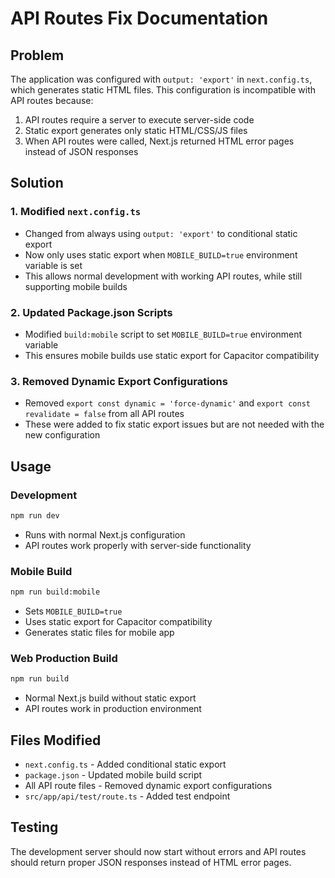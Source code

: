 # API Routes Fix Documentation

## Problem
The application was configured with `output: 'export'` in `next.config.ts`, which generates static HTML files. This configuration is incompatible with API routes because:

1. API routes require a server to execute server-side code
2. Static export generates only static HTML/CSS/JS files
3. When API routes were called, Next.js returned HTML error pages instead of JSON responses

## Solution

### 1. Modified `next.config.ts`
- Changed from always using `output: 'export'` to conditional static export
- Now only uses static export when `MOBILE_BUILD=true` environment variable is set
- This allows normal development with working API routes, while still supporting mobile builds

### 2. Updated Package.json Scripts
- Modified `build:mobile` script to set `MOBILE_BUILD=true` environment variable
- This ensures mobile builds use static export for Capacitor compatibility

### 3. Removed Dynamic Export Configurations
- Removed `export const dynamic = 'force-dynamic'` and `export const revalidate = false` from all API routes
- These were added to fix static export issues but are not needed with the new configuration

## Usage

### Development
```bash
npm run dev
```
- Runs with normal Next.js configuration
- API routes work properly with server-side functionality

### Mobile Build
```bash
npm run build:mobile
```
- Sets `MOBILE_BUILD=true`
- Uses static export for Capacitor compatibility
- Generates static files for mobile app

### Web Production Build
```bash
npm run build
```
- Normal Next.js build without static export
- API routes work in production environment

## Files Modified
- `next.config.ts` - Added conditional static export
- `package.json` - Updated mobile build script
- All API route files - Removed dynamic export configurations
- `src/app/api/test/route.ts` - Added test endpoint

## Testing
The development server should now start without errors and API routes should return proper JSON responses instead of HTML error pages.
